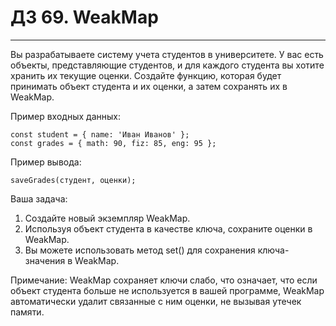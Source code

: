 # ДЗ 69. WeakMap

<hr>

Вы разрабатываете систему учета студентов в университете. У вас есть объекты, представляющие студентов, и для каждого
студента вы хотите хранить их текущие оценки. Создайте функцию, которая будет принимать объект студента и их оценки, а
затем сохранять их в WeakMap.

Пример входных данных:

```
const student = { name: 'Иван Иванов' }; 
const grades = { math: 90, fiz: 85, eng: 95 }; 
```

Пример вывода:

```
saveGrades(студент, оценки);
```

Ваша задача:

1. Создайте новый экземпляр WeakMap.
2. Используя объект студента в качестве ключа, сохраните оценки в WeakMap.
3. Вы можете использовать метод set() для сохранения ключа-значения в WeakMap.

Примечание: WeakMap сохраняет ключи слабо, что означает, что если объект студента больше не используется в вашей
программе, WeakMap автоматически удалит связанные с ним оценки, не вызывая утечек памяти.